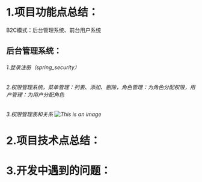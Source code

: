 # 1.项目功能点总结：

B2C模式：后台管理系统、前台用户系统
## 后台管理系统：
###### 1.登录注册（spring_security）
###### 2.权限管理系统，菜单管理：列表、添加、删除，角色管理：为角色分配权限，用户管理：为用户分配角色
###### 3.权限管理表和关系 ![This is an image](https://myoctocat.com/assets/images/base-octocat.svg)
# 2.项目技术点总结：

# 3.开发中遇到的问题：

